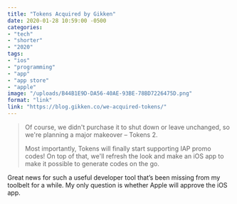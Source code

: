 ```yaml
---
title: "Tokens Acquired by Gikken"
date: 2020-01-28 10:59:00 -0500
categories: 
- "tech"
- "shorter"
- "2020"
tags: 
- "ios"
- "programming"
- "app"
- "app store"
- "apple"
image: "/uploads/B44B1E9D-DA56-40AE-93BE-78BD7226475D.png"
format: "link"
link: "https://blog.gikken.co/we-acquired-tokens/"
---
```


> Of course, we didn't purchase it to shut down or leave unchanged, so we're planning a major makeover – Tokens 2.
> 
> Most importantly, Tokens will finally start supporting IAP promo codes! On top of that, we'll refresh the look and make an iOS app to make it possible to generate codes on the go.

Great news for such a useful developer tool that’s been missing from my toolbelt for a while. My only question is whether Apple will approve the iOS app.
